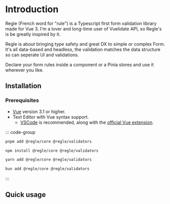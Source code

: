 
# Introduction

Regle (French word for "rule") is a Typescript first form validation library made for Vue 3.
I'm a lover and long-time user of Vuelidate API, so Regle's is be greatly inspired by it.

Regle is about bringing type safety and great DX to simple or complex Form.
It's all data-based and headless, the validation matches the data structure so can seperate UI and validations.

Declare your form rules inside a component or a Pinia stores and use it wherever you like.


## Installation

### Prerequisites

- [Vue](https://vuejs.org/) version 3.1 or higher.
- Text Editor with Vue syntax support.
  - [VSCode](https://code.visualstudio.com/) is recommended, along with the [official Vue extension](https://marketplace.visualstudio.com/items?itemName=Vue.volar).


::: code-group

```sh [pnpm]
pnpm add @regle/core @regle/validators
```

```sh [npm]
npm install @regle/core @regle/validators
```

```sh [yarn]
yarn add @regle/core @regle/validators
```

```sh [bun]
bun add @regle/core @regle/validators
```

:::


## Quick usage

<!-- @include: @/parts/QuickUsage.md -->